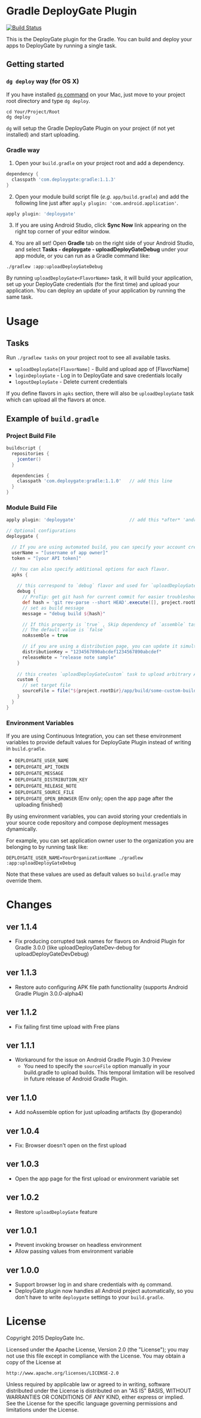 #  Gradle DeployGate Plugin

[![Build Status](https://travis-ci.org/DeployGate/gradle-deploygate-plugin.png?branch=master)](https://travis-ci.org/DeployGate/gradle-deploygate-plugin)

This is the DeployGate plugin for the Gradle. You can build and deploy your apps to DeployGate by running a single task.

## Getting started

### `dg deploy` way (for OS X)

If you have installed [`dg` command](https://github.com/deploygate/deploygate-cli) on your Mac, just move to your project root directory and type `dg deploy`.

```
cd Your/Project/Root
dg deploy
```

`dg` will setup the Gradle DeployGate Plugin on your project (if not yet installed) and start uploading.


### Gradle way 

1) Open your <code>build.gradle</code> on your project root and add a dependency.
```groovy
dependency {
  classpath 'com.deploygate:gradle:1.1.3'
}
```

2) Open your module build script file (<em>e.g.</em> <code>app/build.gradle</code>) and add the following line just after <code>apply plugin: 'com.android.application'</code>.
```groovy
apply plugin: 'deploygate'
```

3) If you are using Android Studio, click <strong>Sync Now</strong> link appearing on the right top corner of your editor window.

4) You are all set! Open <strong>Gradle</strong> tab on the right side of your Android Studio, and select <strong>Tasks - deploygate - uploadDeployGateDebug</strong> under your app module, or you can run as a Gradle command like:
```
./gradlew :app:uploadDeployGateDebug
```

By running `uploadDeployGate<FlavorName>` task, it will build your application,
set up your DeployGate credentials (for the first time) and upload your application.
You can deploy an update of your application by running the same task.


# Usage

## Tasks

Run `./gradlew tasks` on your project root to see all available tasks. 

* `uploadDeployGate[FlavorName]` - Build and upload app of [FlavorName]
* `loginDeployGate` - Log in to DeployGate and save credentials locally
* `logoutDeployGate` - Delete current credentials

If you define flavors in `apks` section, there will also be `uploadDeployGate` task which can upload all the flavors at once.   

## Example of `build.gradle`

### Project Build File

```groovy
buildscript {
  repositories {
    jcenter()
  }

  dependencies {
    classpath 'com.deploygate:gradle:1.1.0'   // add this line
  }
}
```

### Module Build File

```groovy
apply plugin: 'deploygate'                    // add this *after* 'android' plugin 

// Optional configurations
deploygate {

  // If you are using automated build, you can specify your account credentials like this
  userName = "[username of app owner]"
  token = "[your API token]"

  // You can also specify additional options for each flavor.
  apks {
    
    // this correspond to `debug` flavor and used for `uploadDeployGateDebug` task 
    debug {
      // ProTip: get git hash for current commit for easier troubleshooting
      def hash = 'git rev-parse --short HEAD'.execute([], project.rootDir).in.text.trim()
      // set as build message
      message = "debug build ${hash}"

      // If this property is `true` , Skip dependency of `assemble` task from `uploadDeployGate` task
      // The default value is `false`
      noAssemble = true

      // if you are using a distribution page, you can update it simultaneously
      distributionKey = "1234567890abcdef1234567890abcdef"
      releaseNote = "release note sample"
    }
    
    // this creates `uploadDeployGateCustom` task to upload arbitrary APK file 
    custom {
      // set target file
      sourceFile = file("${project.rootDir}/app/build/some-custom-build.apk")
    }
  }
}
```

### Environment Variables

If you are using Continuous Integration, you can set these environment variables 
to provide default values for DeployGate Plugin instead of writing in `build.gradle`.

 * `DEPLOYGATE_USER_NAME`
 * `DEPLOYGATE_API_TOKEN`
 * `DEPLOYGATE_MESSAGE`
 * `DEPLOYGATE_DISTRIBUTION_KEY`
 * `DEPLOYGATE_RELEASE_NOTE`
 * `DEPLOYGATE_SOURCE_FILE`
 * `DEPLOYGATE_OPEN_BROWSER` (Env only; open the app page after the uploading finished) 

By using environment variables, you can avoid storing your credentials
in your source code repository and compose deployment messages dynamically.

For example, you can set application owner user to the organization you are belonging to
by running task like:

```
DEPLOYGATE_USER_NAME=YourOrganizationName ./gradlew :app:uploadDeployGateDebug
```

Note that these values are used as default values so `build.gradle` may override them.


# Changes

## ver 1.1.4

 * Fix producing corrupted task names for flavors on Android Plugin for Gradle 3.0.0 (like uploadDeployGateDev-debug for uploadDeployGateDevDebug)

## ver 1.1.3

 * Restore auto configuring APK file path functionality (supports Android Gradle Plugin 3.0.0-alpha4) 

## ver 1.1.2

 * Fix failing first time upload with Free plans

## ver 1.1.1

 * Workaround for the issue on Android Gradle Plugin 3.0 Preview
    * You need to specify the `sourceFile` option manually in your build.gradle to upload builds. This temporal limitation will be resolved in future release of Android Gradle Plugin. 

## ver 1.1.0

 * Add noAssemble option for just uploading artifacts (by @operando)

## ver 1.0.4

 * Fix: Browser doesn't open on the first upload

## ver 1.0.3

 * Open the app page for the first upload or environment variable set

## ver 1.0.2

 * Restore `uploadDeployGate` feature

## ver 1.0.1

 * Prevent invoking browser on headless environment
 * Allow passing values from environment variable

## ver 1.0.0

 * Support browser log in and share credentials with `dg` command. 
 * DeployGate plugin now handles all Android project automatically, so you don't have to write `deploygate` settings to your `build.gradle`.

# License

Copyright 2015 DeployGate Inc.

Licensed under the Apache License, Version 2.0 (the "License"); you may not use this file except in compliance with the License. You may obtain a copy of the License at

```
http://www.apache.org/licenses/LICENSE-2.0
```
Unless required by applicable law or agreed to in writing, software distributed under the License is distributed on an "AS IS" BASIS, WITHOUT WARRANTIES OR CONDITIONS OF ANY KIND, either express or implied. See the License for the specific language governing permissions and limitations under the License.
